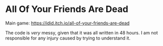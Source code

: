 # All Of Your Friends Are Dead

Main game: https://idid.itch.io/all-of-your-friends-are-dead

The code is *very* messy, given that it was all written in 48 hours. I am not responsible for any injury caused by trying to understand it.
